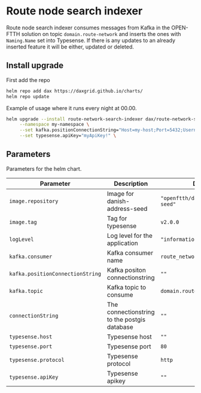 # Route node search indexer

Route node search indexer consumes messages from Kafka in the OPEN-FTTH solution on topic `domain.route-network` and inserts the ones with `Naming.Name` set into Typesense. If there is any updates to an already inserted feature it will be either, updated or deleted.

## Install upgrade

First add the repo
```sh
helm repo add dax https://daxgrid.github.io/charts/
helm repo update
```

Example of usage where it runs every night at 00.00.
```sh
helm upgrade --install route-network-search-indexer dax/route-network-search-indexer \
     --namespace my-namespace \
     --set kafka.positionConnectionString="Host=my-host;Port=5432;Username=postgres;Password=postgres;Database=my-database" \
     --set typesense.apiKey="myApiKey!" \
```

## Parameters

Parameters for the helm chart.

| Parameter                        | Description                                  | Default                          |
|----------------------------------|----------------------------------------------|----------------------------------|
| `image.repository`               | Image for danish-address-seed                | `"openftth/danish-address-seed"` |
| `image.tag`                      | Tag for typesense                            | `v2.0.0`                         |
| `logLevel`                       | Log level for the application                | `"information"`                  |
| `kafka.consumer`                 | Kafka consumer name                          | `route_network_search_indexer`   |
| `kafka.positionConnectionString` | Kafka positon connectionstring               | `""`                             |
| `kafka.topic`                    | Kafka topic to consume                       | `domain.route-network`           |
| `connectionString`               | The connectionstring to the postgis database | `""`                             |
| `typesense.host`                 | Typesense host                               | `""`                             |
| `typesense.port`                 | Typesense port                               | `80`                             |
| `typesense.protocol`             | Typesense protocol                           | `http`                           |
| `typesense.apiKey`               | Typesense apikey                             | `""`                             |

